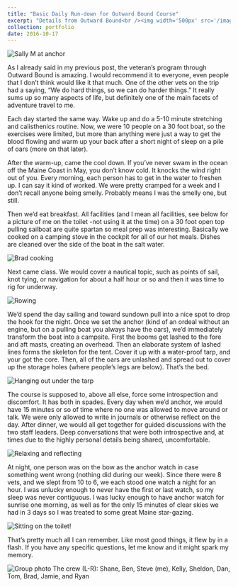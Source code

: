 ```yaml
---
title: "Basic Daily Run-down for Outward Bound Course"
excerpt: "Details from Outward Bound<br /><img width='500px' src='/images/sailing-blog/sally-m.jpeg' alt='Sally M at anchor' />"
collection: portfolio
date: 2016-10-17
---
```


![Sally M at anchor](/images/sailing-blog/sally-m.jpeg)

As I already said in my previous post, the veteran’s program through Outward Bound is amazing. I would recommend it to everyone, even people that I don’t think would like it that much. One of the other vets on the trip had a saying, “We do hard things, so we can do harder things.” It really sums up so many aspects of life, but definitely one of the main facets of adventure travel to me.

Each day started the same way. Wake up and do a 5-10 minute stretching and calisthenics routine. Now, we were 10 people on a 30 foot boat, so the exercises were limited, but more than anything were just a way to get the blood flowing and warm up your back after a short night of sleep on a pile of oars (more on that later).

After the warm-up, came the cool down. If you’ve never swam in the ocean off the Maine Coast in May, you don’t know cold. It knocks the wind right out of you. Every morning, each person has to get in the water to freshen up. I can say it kind of worked. We were pretty cramped for a week and I don’t recall anyone being smelly. Probably means I was the smelly one, but still.

Then we’d eat breakfast. All facilities (and I mean all facilities, see below for a picture of me on the toilet -not using it at the time) on a 30 foot open top pulling sailboat are quite spartan so meal prep was interesting. Basically we cooked on a camping stove in the cockpit for all of our hot meals. Dishes are cleaned over the side of the boat in the salt water.

![Brad cooking](/images/sailing-blog/brad-cooking.jpeg)

Next came class. We would cover a nautical topic, such as points of sail, knot tying, or navigation for about a half hour or so and then it was time to rig for underway.

![Rowing](/images/sailing-blog/rowing.jpeg)

We’d spend the day sailing and toward sundown pull into a nice spot to drop the hook for the night. Once we set the anchor (kind of an ordeal without an engine, but on a pulling boat you always have the oars), we’d immediately transform the boat into a campsite. First the booms get lashed to the fore and aft masts, creating an overhead. Then an elaborate system of lashed lines forms the skeleton for the tent. Cover it up with a water-proof tarp, and your got the core. Then, all of the oars are unlashed and spread out to cover up the storage holes (where people’s legs are below). That’s the bed.

![Hanging out under the tarp](/images/sailing-blog/under-the-tarp.jpeg)

The course is supposed to, above all else, force some introspection and discomfort. It has both in spades. Every day when we’d anchor, we would have 15 minutes or so of time where no one was allowed to move around or talk. We were only allowed to write in journals or otherwise reflect on the day. After dinner, we would all get together for guided discussions with the two staff leaders. Deep conversations that were both introspective and, at times due to the highly personal details being shared, uncomfortable.

![Relaxing and reflecting](/images/sailing-blog/feet-up.jpeg)

At night, one person was on the bow as the anchor watch in case something went wrong (nothing did during our week). Since there were 8 vets, and we slept from 10 to 6, we each stood one watch a night for an hour. I was unlucky enough to never have the first or last watch, so my sleep was never contiguous. I was lucky enough to have anchor watch for sunrise one morning, as well as for the only 15 minutes of clear skies we had in 3 days so I was treated to some great Maine star-gazing.

![Sitting on the toilet!](/images/sailing-blog/on-the-pot.jpeg)

That’s pretty much all I can remember. Like most good things, it flew by in a flash. If you have any specific questions, let me know and it might spark my memory.

![Group photo](/images/sailing-blog/harber-barbers.jpeg)
The crew (L-R): Shane, Ben, Steve (me), Kelly, Sheldon, Dan, Tom, Brad, Jamie, and Ryan
